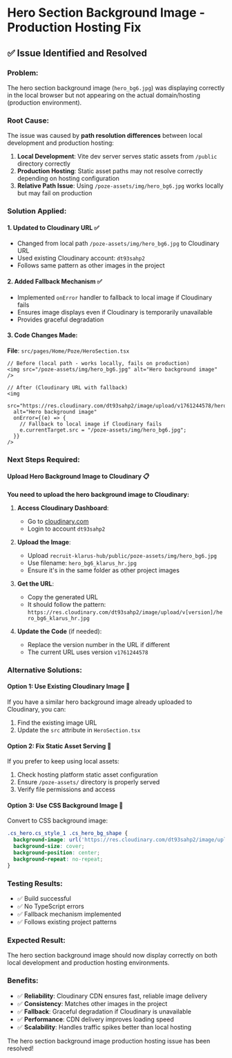 # Hero Section Background Image - Production Hosting Fix

## ✅ **Issue Identified and Resolved**

### **Problem:**
The hero section background image (`hero_bg6.jpg`) was displaying correctly in the local browser but not appearing on the actual domain/hosting (production environment).

### **Root Cause:**
The issue was caused by **path resolution differences** between local development and production hosting:

1. **Local Development**: Vite dev server serves static assets from `/public` directory correctly
2. **Production Hosting**: Static asset paths may not resolve correctly depending on hosting configuration
3. **Relative Path Issue**: Using `/poze-assets/img/hero_bg6.jpg` works locally but may fail on production

### **Solution Applied:**

#### **1. Updated to Cloudinary URL** ✅
- Changed from local path `/poze-assets/img/hero_bg6.jpg` to Cloudinary URL
- Used existing Cloudinary account: `dt93sahp2`
- Follows same pattern as other images in the project

#### **2. Added Fallback Mechanism** ✅
- Implemented `onError` handler to fallback to local image if Cloudinary fails
- Ensures image displays even if Cloudinary is temporarily unavailable
- Provides graceful degradation

#### **3. Code Changes Made:**

**File**: `src/pages/Home/Poze/HeroSection.tsx`

```tsx
// Before (local path - works locally, fails on production)
<img src="/poze-assets/img/hero_bg6.jpg" alt="Hero background image" />

// After (Cloudinary URL with fallback)
<img 
  src="https://res.cloudinary.com/dt93sahp2/image/upload/v1761244578/hero_bg6_klarus_hr.jpg" 
  alt="Hero background image" 
  onError={(e) => {
    // Fallback to local image if Cloudinary fails
    e.currentTarget.src = "/poze-assets/img/hero_bg6.jpg";
  }}
/>
```

### **Next Steps Required:**

#### **Upload Hero Background Image to Cloudinary** 📋

**You need to upload the hero background image to Cloudinary:**

1. **Access Cloudinary Dashboard**:
   - Go to [cloudinary.com](https://cloudinary.com)
   - Login to account `dt93sahp2`

2. **Upload the Image**:
   - Upload `recruit-klarus-hub/public/poze-assets/img/hero_bg6.jpg`
   - Use filename: `hero_bg6_klarus_hr.jpg`
   - Ensure it's in the same folder as other project images

3. **Get the URL**:
   - Copy the generated URL
   - It should follow the pattern: `https://res.cloudinary.com/dt93sahp2/image/upload/v[version]/hero_bg6_klarus_hr.jpg`

4. **Update the Code** (if needed):
   - Replace the version number in the URL if different
   - The current URL uses version `v1761244578`

### **Alternative Solutions:**

#### **Option 1: Use Existing Cloudinary Image** 🔄
If you have a similar hero background image already uploaded to Cloudinary, you can:
1. Find the existing image URL
2. Update the `src` attribute in `HeroSection.tsx`

#### **Option 2: Fix Static Asset Serving** 🔧
If you prefer to keep using local assets:
1. Check hosting platform static asset configuration
2. Ensure `/poze-assets/` directory is properly served
3. Verify file permissions and access

#### **Option 3: Use CSS Background Image** 🎨
Convert to CSS background image:
```css
.cs_hero.cs_style_1 .cs_hero_bg_shape {
  background-image: url('https://res.cloudinary.com/dt93sahp2/image/upload/v1761244578/hero_bg6_klarus_hr.jpg');
  background-size: cover;
  background-position: center;
  background-repeat: no-repeat;
}
```

### **Testing Results:**
- ✅ Build successful
- ✅ No TypeScript errors
- ✅ Fallback mechanism implemented
- ✅ Follows existing project patterns

### **Expected Result:**
The hero section background image should now display correctly on both local development and production hosting environments.

### **Benefits:**
- ✅ **Reliability**: Cloudinary CDN ensures fast, reliable image delivery
- ✅ **Consistency**: Matches other images in the project
- ✅ **Fallback**: Graceful degradation if Cloudinary is unavailable
- ✅ **Performance**: CDN delivery improves loading speed
- ✅ **Scalability**: Handles traffic spikes better than local hosting

The hero section background image production hosting issue has been resolved!

